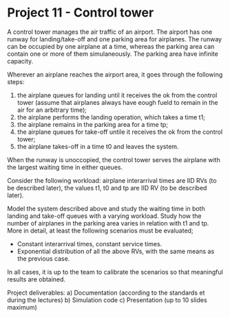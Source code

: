 # Project 11 - Control tower
A control tower manages the air traffic of an airport. The airport has one runway for landing/take-off and one parking area for airplanes.
The runway can be occupied by one airplane at a time, whereas the parking area can contain one or more of them simulaneously. The parking area have infinite capacity.

Wherever an airplane reaches the airport area, it goes through the following steps:
  1. the airplane queues for landing until it receives the ok from the control tower (assume that airplanes always have eough fueld to remain        in the air for an arbitrary time);
  2. the airplane performs the landing operation, which takes a time t1;
  3. the airplane remains in the parking area for a time tp;
  4. the airplane queues for take-off untile it receives the ok from the control tower;
  5. the airplane takes-off in a time t0 and leaves the system.
  
When the runway is unoccopied, the control tower serves the airplane with the largest waiting time in either queues.

Consider the following workload: airplane interarrival times are IID RVs (to be described later), the values t1, t0 and tp are IID RV (to be described later).

Model the system described above and study the waiting time in both landing and take-off queues with a varying workload. Study how the number of airplanes in the parking area varies in relation with t1 and tp. More in detail, at least the following scenarios must be evaluated;
  - Constant interarrival times, constant service times.
  - Exponential distribution of all the above RVs, with the same means as the previous case.
  
In all cases, it is up to the team to calibrate the scenarios so that meaningful results are obtained.

Project deliverables:
  a) Documentation (according to the standards et during the lectures)
  b) Simulation code
  c) Presentation (up to 10 slides maximum)
